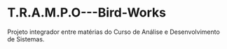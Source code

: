 # T.R.A.M.P.O---Bird-Works
Projeto integrador entre matérias do Curso de Análise e Desenvolvimento de Sistemas.
